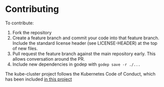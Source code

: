 # Contributing

To contribute:

1. Fork the repository
2. Create a feature branch and commit your code into that feature branch. Include the standard license header (see LICENSE-HEADER) at the top of new files.
3. Pull request the feature branch against the main repository early. This allows conversation around the PR.
4. Include new dependencies in godep with `godep save -r ./...`

The kube-cluster project follows the Kubernetes Code of Conduct, which has been included [in this project](code-of-conduct.md)
